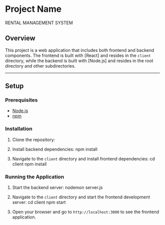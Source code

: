 # Project Name
 RENTAL MANAGEMENT SYSTEM
 
## Overview

This project is a web application that includes both frontend and backend components. 
The frontend is built with [React] and resides in the `client` directory, while the backend is built with [Node.js] and resides in the root directory and other subdirectories.

--------------------------------------------------------------------------------------------------------------------------------------------------------------------------------


## Setup

### Prerequisites

- [Node.js](https://nodejs.org/) 
- [npm](https://www.npmjs.com/)

### Installation

1. Clone the repository:

2. Install backend dependencies:
    npm install

3. Navigate to the `client` directory and install frontend dependencies:
    cd client
    npm install

### Running the Application

1. Start the backend server:
    nodemon server.js

2. Navigate to the `client` directory and start the frontend development server:
    cd client
    npm start

3. Open your browser and go to `http://localhost:3000` to see the frontend application.

